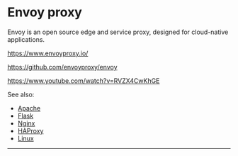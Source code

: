 # Envoy proxy

Envoy is an open source edge and service proxy, designed for cloud-native applications.

https://www.envoyproxy.io/

https://github.com/envoyproxy/envoy

https://www.youtube.com/watch?v=RVZX4CwKhGE

See also:

 - [Apache](Apache.md)
 - [Flask](Flask.md)
 - [Nginx](Nginx.md)
 - [HAProxy](HAProxy.md)
 - [Linux](Linux.md)

---
